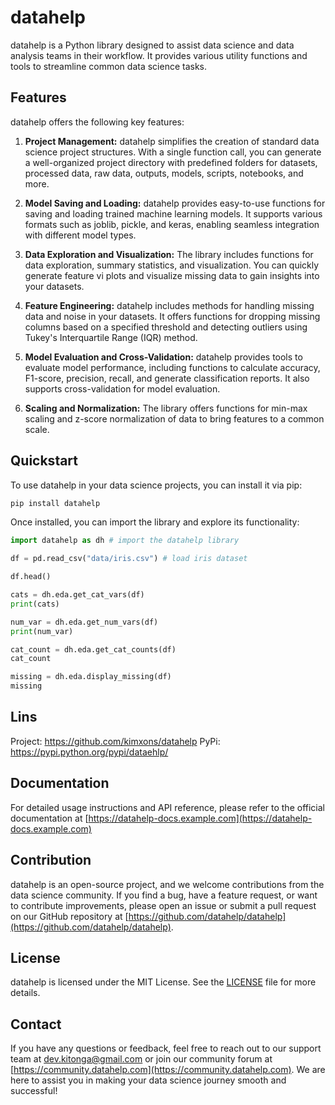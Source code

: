 # datahelp

datahelp is a Python library designed to assist data science and data analysis teams in their workflow. It provides various utility functions and tools to streamline common data science tasks.

## Features

datahelp offers the following key features:

1. **Project Management:** datahelp simplifies the creation of standard data science project structures. With a single function call, you can generate a well-organized project directory with predefined folders for datasets, processed data, raw data, outputs, models, scripts, notebooks, and more.

2. **Model Saving and Loading:** datahelp provides easy-to-use functions for saving and loading trained machine learning models. It supports various formats such as joblib, pickle, and keras, enabling seamless integration with different model types.

3. **Data Exploration and Visualization:** The library includes functions for data exploration, summary statistics, and visualization. You can quickly generate feature vi plots and visualize missing data to gain insights into your datasets.

4. **Feature Engineering:** datahelp includes methods for handling missing data and noise in your datasets. It offers functions for dropping missing columns based on a specified threshold and detecting outliers using Tukey's Interquartile Range (IQR) method.

5. **Model Evaluation and Cross-Validation:** datahelp provides tools to evaluate model performance, including functions to calculate accuracy, F1-score, precision, recall, and generate classification reports. It also supports cross-validation for model evaluation.

6. **Scaling and Normalization:** The library offers functions for min-max scaling and z-score normalization of data to bring features to a common scale.

## Quickstart

To use datahelp in your data science projects, you can install it via pip:

```bash
pip install datahelp
```

Once installed, you can import the library and explore its functionality:

```python
import datahelp as dh # import the datahelp library

df = pd.read_csv("data/iris.csv") # load iris dataset

df.head()

cats = dh.eda.get_cat_vars(df)
print(cats)

num_var = dh.eda.get_num_vars(df)
print(num_var)

cat_count = dh.eda.get_cat_counts(df)
cat_count

missing = dh.eda.display_missing(df)
missing
```
## Lins
Project: https://github.com/kimxons/datahelp
PyPi: https://pypi.python.org/pypi/dataehlp/

## Documentation

For detailed usage instructions and API reference, please refer to the official documentation at [https://datahelp-docs.example.com](https://datahelp-docs.example.com)

## Contribution

datahelp is an open-source project, and we welcome contributions from the data science community. If you find a bug, have a feature request, or want to contribute improvements, please open an issue or submit a pull request on our GitHub repository at [https://github.com/datahelp/datahelp](https://github.com/datahelp/datahelp).

## License

datahelp is licensed under the MIT License. See the [LICENSE](https://github.com/datahelp/datahelp/blob/main/LICENSE) file for more details.

## Contact

If you have any questions or feedback, feel free to reach out to our support team at dev.kitonga@gmail.com or join our community forum at [https://community.datahelp.com](https://community.datahelp.com). We are here to assist you in making your data science journey smooth and successful!
